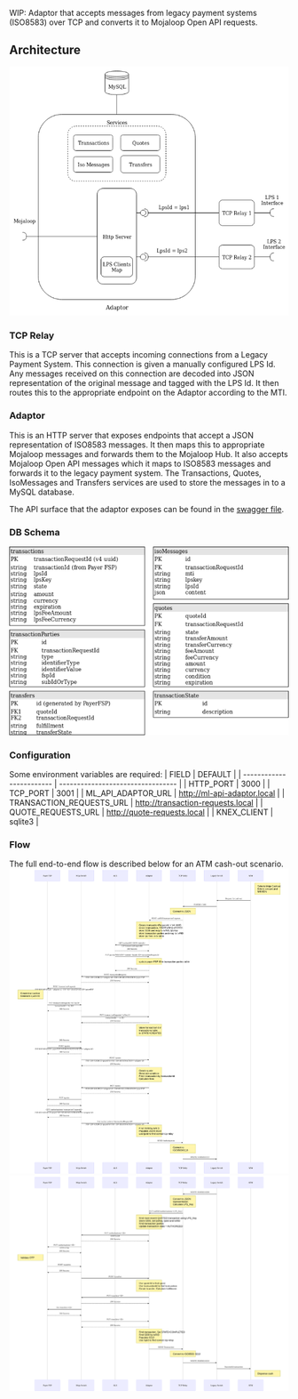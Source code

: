 WIP: Adaptor that accepts messages from legacy payment systems (ISO8583) over TCP and converts it to Mojaloop Open API requests.

## Architecture
<img src="./media/iso-adaptor-architecture.png" style="background: white"/>

### TCP Relay
This is a TCP server that accepts incoming connections from a Legacy Payment System. This connection is given a manually configured LPS Id. Any messages received on this connection are decoded into JSON representation of the original message and tagged with the LPS Id. It then routes this to the appropriate endpoint on the Adaptor according to the MTI.

### Adaptor
This is an HTTP server that exposes endpoints that accept a JSON representation of ISO8583 messages. It then maps this to appropriate Mojaloop messages and forwards them to the Mojaloop Hub. It also accepts Mojaloop Open API messages which it maps to ISO8583 messages and forwards it to the legacy payment system. The Transactions, Quotes, IsoMessages and Transfers services are used to store the messages in to a MySQL database.

The API surface that the adaptor exposes can be found in the [swagger file](./src/interface/swagger.json).

### DB Schema
<img src="./media/Adaptor-database-schema.png" style="background: white"/>

### Configuration
Some environment variables are required:
| FIELD                    | DEFAULT                           |
| ------------------------ | --------------------------------- |
| HTTP_PORT                | 3000                              |
| TCP_PORT                 | 3001                              |
| ML_API_ADAPTOR_URL       | http://ml-api-adaptor.local       |
| TRANSACTION_REQUESTS_URL | http://transaction-requests.local |
| QUOTE_REQUESTS_URL       | http://quote-requests.local       |
| KNEX_CLIENT              | sqlite3                           |


### Flow
The full end-to-end flow is described below for an ATM cash-out scenario.
<img src="./media/flow-diagram-1.svg" style="background: white"/>
<img src="./media/flow-diagram-2.svg" style="background: white"/>